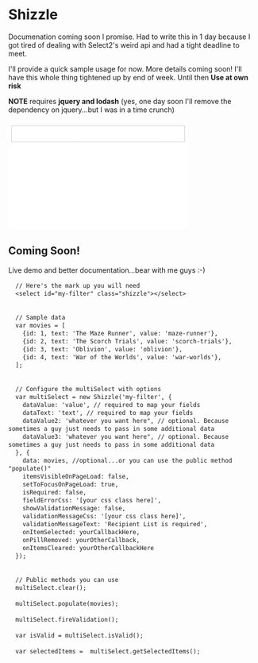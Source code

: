 # Shizzle

Documenation coming soon I promise. Had to write this in 1 day because I got tired of dealing with Select2's weird api and had a tight deadline to meet.

I'll provide a quick sample usage for now. More details coming soon! I'll have this whole thing tightened up by end of week. Until then **Use at own risk**

**NOTE** requires **jquery and lodash** (yes, one day soon I'll remove the dependency on jquery...but I was in a time crunch)

 ![Alt text](shizzle.gif)

## Coming Soon!
Live demo and better documentation...bear with me guys :-)

      // Here's the mark up you will need
      <select id="my-filter" class="shizzle"></select>


      // Sample data
      var movies = [
        {id: 1, text: 'The Maze Runner', value: 'maze-runner'}, 
        {id: 2, text: 'The Scorch Trials', value: 'scorch-trials'},
        {id: 3, text: 'Oblivion', value: 'oblivion'},
        {id: 4, text: 'War of the Worlds', value: 'war-worlds'},
      ];


      // Configure the multiSelect with options
      var multiSelect = new Shizzle('my-filter', {
        dataValue: 'value', // required to map your fields
        dataText: 'text', // required to map your fields
        dataValue2: 'whatever you want here", // optional. Because sometimes a guy just needs to pass in some additional data
        dataValue3: 'whatever you want here", // optional. Because sometimes a guy just needs to pass in some additional data
      }, {
        data: movies, //optional...or you can use the public method "populate()"
        itemsVisibleOnPageLoad: false,
        setToFocusOnPageLoad: true,
        isRequired: false,
        fieldErrorCss: '[your css class here]',
        showValidationMessage: false,
        validationMessageCss: '[your css class here]',
        validationMessageText: 'Recipient List is required',
        onItemSelected: yourCallbackHere,
        onPillRemoved: yourOtherCallback,
        onItemsCleared: yourOtherCallbackHere
      });


      // Public methods you can use
      multiSelect.clear();
      
      multiSelect.populate(movies);

      multiSelect.fireValidation();

      var isValid = multiSelect.isValid();

      var selectedItems =  multiSelect.getSelectedItems();
